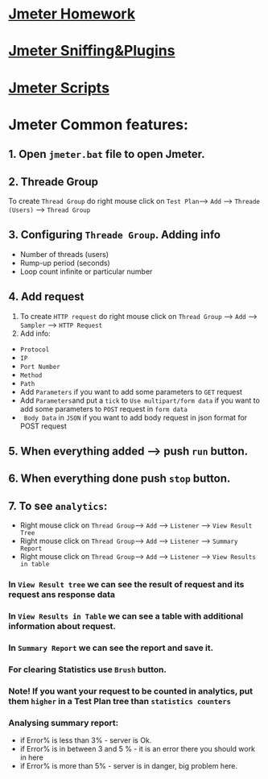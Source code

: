 # [Jmeter Homework](https://github.com/MariaDash/Jmeter/blob/main/Jmeter_homework.md)
# [Jmeter Sniffing&Plugins](https://github.com/MariaDash/Jmeter/blob/main/Jmeter_sniffing&plugins.md)
# [Jmeter Scripts](https://github.com/MariaDash/Jmeter/blob/main/Jmeter%20scripts.md)
# Jmeter Common features:
## 1. Open `jmeter.bat` file to open Jmeter.
## 2. Threade Group
To create `Thread Group` do right mouse click on `Test Plan`--> `Add` --> `Threade (Users)` --> `Thread Group`
## 3. Configuring `Threade Group`. Adding info
+ Number of threads (users)
+ Rump-up period (seconds)
+ Loop count infinite or particular number
## 4. Add request
1. To create `HTTP request` do right mouse click on `Thread Group` --> `Add` --> `Sampler` --> `HTTP Request`
2. Add info:
+ `Protocol`
+ `IP`
+ `Port Number`
+ `Method`
+ `Path`
+ Add `Parameters` if you want to add some parameters to `GET` request
+ Add `Parameters`and put a `tick` to `Use multipart/form data` if you want to add some parameters to `POST` request in `form data`
+ ` Body Data` in `JSON` if you want to add body request in json format  for POST request
## 5. When everything added --> push `run` button.
## 6. When everything done push `stop` button.
## 7. To see `analytics`:
+ Right mouse click on `Thread Group`--> `Add` --> `Listener` --> `View Result Tree`
+ Right mouse click on `Thread Group`--> `Add` --> `Listener` --> `Summary Report`
+ Right mouse click on `Thread Group`--> `Add` --> `Listener` --> `View Results in table`
### In `View Result tree` we can see the result of request and its request ans response data
### In `View Results in Table` we can see a table with additional information about request.
### In `Summary Report` we can see the report and save it.
### For clearing Statistics use `Brush` button.
### Note! If you want your request to be counted in analytics, put them `higher` in a Test Plan tree than `statistics counters`
### Analysing summary report:
+ if Error% is less than 3% - server is Ok.
+ if Error% is in between 3 and 5 % - it is an error there you should work in here
+ if Error% is more than 5% - server is in danger, big problem here.
  

